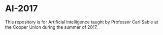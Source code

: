 # AI-2017

This repository is for Artificial Intelligence taught by Professor Carl Sable at the Cooper Union during the summer of 2017. 
